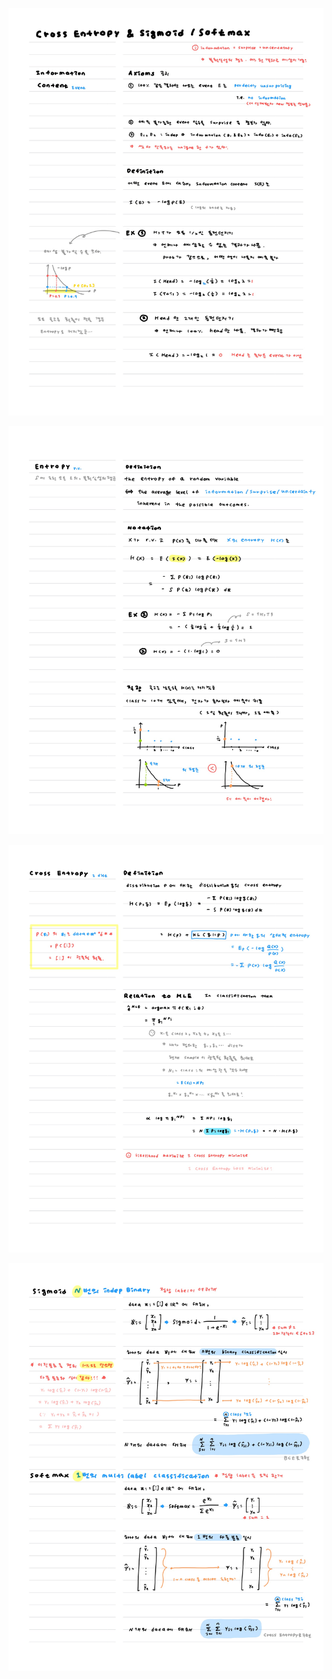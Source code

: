![image-20201206050053450](fig/image-20201206050053450.png)

![image-20201206050105006](fig/image-20201206050105006.png)

![image-20201206050110463](fig/image-20201206050110463.png)

![image-20201206050115491](fig/image-20201206050115491.png)
